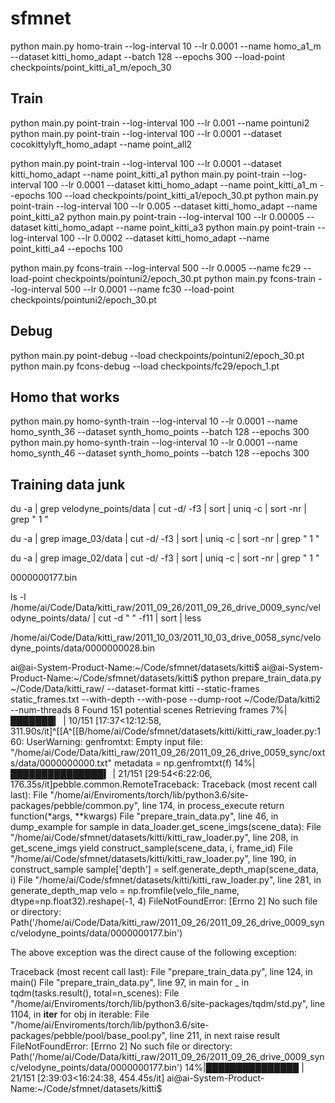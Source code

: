 # sfmnet

python main.py homo-train --log-interval 10 --lr 0.0001 --name homo_a1_m --dataset kitti_homo_adapt --batch 128 --epochs 300 --load-point checkpoints/point_kitti_a1_m/epoch_30

## Train
python main.py point-train --log-interval 100 --lr 0.001 --name pointuni2
python main.py point-train --log-interval 100 --lr 0.0001 --dataset cocokittylyft_homo_adapt --name point_all2

python main.py point-train --log-interval 100 --lr 0.0001 --dataset kitti_homo_adapt --name point_kitti_a1
python main.py point-train --log-interval 100 --lr 0.0001 --dataset kitti_homo_adapt --name point_kitti_a1_m --epochs 100 --load checkpoints/point_kitti_a1/epoch_30.pt
python main.py point-train --log-interval 100 --lr 0.005 --dataset kitti_homo_adapt --name point_kitti_a2
python main.py point-train --log-interval 100 --lr 0.00005 --dataset kitti_homo_adapt --name point_kitti_a3
python main.py point-train --log-interval 100 --lr 0.0002 --dataset kitti_homo_adapt --name point_kitti_a4 --epochs 100

python main.py fcons-train --log-interval 500 --lr 0.0005 --name fc29 --load-point checkpoints/pointuni2/epoch_30.pt
python main.py fcons-train --log-interval 500 --lr 0.0001 --name fc30 --load-point checkpoints/pointuni2/epoch_30.pt

## Debug
python main.py point-debug --load checkpoints/pointuni2/epoch_30.pt
python main.py fcons-debug --load checkpoints/fc29/epoch_1.pt 

## Homo that works
python main.py homo-synth-train --log-interval 10 --lr 0.0001 --name homo_synth_36 --dataset synth_homo_points --batch 128 --epochs 300
python main.py homo-synth-train --log-interval 10 --lr 0.0001 --name homo_synth_46 --dataset synth_homo_points --batch 128 --epochs 300



## Training data junk

du -a | grep velodyne_points/data | cut -d/ -f3 | sort | uniq -c | sort -nr | grep " 1 "

du -a | grep image_03/data | cut -d/ -f3 | sort | uniq -c | sort -nr | grep " 1 "

du -a | grep image_02/data | cut -d/ -f3 | sort | uniq -c | sort -nr | grep " 1 "


0000000177.bin

ls -l /home/ai/Code/Data/kitti_raw/2011_09_26/2011_09_26_drive_0009_sync/velodyne_points/data/ | cut -d " " -f11 | sort | less


/home/ai/Code/Data/kitti_raw/2011_10_03/2011_10_03_drive_0058_sync/velodyne_points/data/0000000028.bin


ai@ai-System-Product-Name:~/Code/sfmnet/datasets/kitti$
ai@ai-System-Product-Name:~/Code/sfmnet/datasets/kitti$ python prepare_train_data.py ~/Code/Data/kitti_raw/ --dataset-format kitti --static-frames static_frames.txt --with-depth --with-pose --dump-root ~/Code/Data/kitti2 --num-threads 8
Found 151 potential scenes
Retrieving frames
  7%|███████▎                                                                                                      | 10/151 [17:37<12:12:58, 311.90s/it]^[[A^[[B/home/ai/Code/sfmnet/datasets/kitti/kitti_raw_loader.py:160: UserWarning: genfromtxt: Empty input file: "/home/ai/Code/Data/kitti_raw/2011_09_26/2011_09_26_drive_0059_sync/oxts/data/0000000000.txt"
  metadata = np.genfromtxt(f)
 14%|███████████████▍                                                                                               | 21/151 [29:54<6:22:06, 176.35s/it]pebble.common.RemoteTraceback: Traceback (most recent call last):
  File "/home/ai/Enviroments/torch/lib/python3.6/site-packages/pebble/common.py", line 174, in process_execute
    return function(*args, **kwargs)
  File "prepare_train_data.py", line 46, in dump_example
    for sample in data_loader.get_scene_imgs(scene_data):
  File "/home/ai/Code/sfmnet/datasets/kitti/kitti_raw_loader.py", line 208, in get_scene_imgs
    yield construct_sample(scene_data, i, frame_id)
  File "/home/ai/Code/sfmnet/datasets/kitti/kitti_raw_loader.py", line 190, in construct_sample
    sample['depth'] = self.generate_depth_map(scene_data, i)
  File "/home/ai/Code/sfmnet/datasets/kitti/kitti_raw_loader.py", line 281, in generate_depth_map
    velo = np.fromfile(velo_file_name, dtype=np.float32).reshape(-1, 4)
FileNotFoundError: [Errno 2] No such file or directory: Path('/home/ai/Code/Data/kitti_raw/2011_09_26/2011_09_26_drive_0009_sync/velodyne_points/data/0000000177.bin')


The above exception was the direct cause of the following exception:

Traceback (most recent call last):
  File "prepare_train_data.py", line 124, in <module>
    main()
  File "prepare_train_data.py", line 97, in main
    for _ in tqdm(tasks.result(), total=n_scenes):
  File "/home/ai/Enviroments/torch/lib/python3.6/site-packages/tqdm/std.py", line 1104, in __iter__
    for obj in iterable:
  File "/home/ai/Enviroments/torch/lib/python3.6/site-packages/pebble/pool/base_pool.py", line 211, in next
    raise result
FileNotFoundError: [Errno 2] No such file or directory: Path('/home/ai/Code/Data/kitti_raw/2011_09_26/2011_09_26_drive_0009_sync/velodyne_points/data/0000000177.bin')
 14%|███████████████                                                                                             | 21/151 [2:39:03<16:24:38, 454.45s/it]
ai@ai-System-Product-Name:~/Code/sfmnet/datasets/kitti$ 